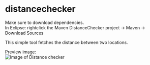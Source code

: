 # distancechecker
Make sure to download dependencies.  
In Eclipse: rightclick the Maven DistanceChecker project -> Maven -> Download Sources

This simple tool fetches the distance between two locations.

Preview image:  
![Image of Distance checker](http://puu.sh/kGlu8/8c7c6d2eb4.png)
